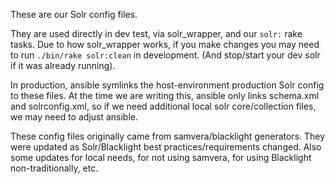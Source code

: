 These are our Solr config files.

They are used directly in dev test, via solr_wrapper, and our `solr:` rake tasks. Due to how solr_wrapper works, if you make changes you may need to run `./bin/rake solr:clean` in development. (And stop/start your dev solr if it was already running).

In production, ansible symlinks the host-environment production Solr config to these files. At the time we are writing this, ansible only links schema.xml and solrconfig.xml, so if we need additional local solr core/collection files, we may need to adjust ansible.

These config files originally came from samvera/blacklight generators. They were updated as Solr/Blacklight best practices/requirements changed. Also some updates for local needs, for not using samvera, for using Blacklight non-traditionally, etc.

